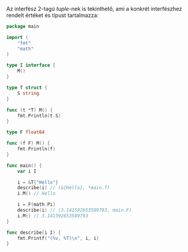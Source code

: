 Az interfész 2-tagú *tuple*-nek is tekinthető, ami a konkrét interfészhez rendelt értéket és típust tartalmazza:

```go
package main

import (
	"fmt"
	"math"
)

type I interface {
	M()
}

type T struct {
	S string
}

func (t *T) M() {
	fmt.Println(t.S)
}

type F float64

func (f F) M() {
	fmt.Println(f)
}

func main() {
	var i I

	i = &T{"Hello"}
	describe(i) // (&{Hello}, *main.T)
	i.M() // Hello

	i = F(math.Pi)
	describe(i) // (3.141592653589793, main.F)
	i.M() // 3.141592653589793
}

func describe(i I) {
	fmt.Printf("(%v, %T)\n", i, i)
}
```